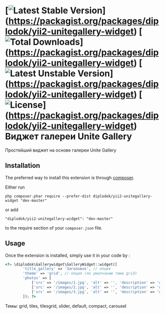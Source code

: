 [![Latest Stable Version](https://poser.pugx.org/diplodok/yii2-unitegallery-widget/v/stable.svg)]
(https://packagist.org/packages/diplodok/yii2-unitegallery-widget) 
[![Total Downloads](https://poser.pugx.org/diplodok/yii2-unitegallery-widget/downloads.svg)]
(https://packagist.org/packages/diplodok/yii2-unitegallery-widget) 
[![Latest Unstable Version](https://poser.pugx.org/diplodok/yii2-unitegallery-widget/v/unstable.svg)]
(https://packagist.org/packages/diplodok/yii2-unitegallery-widget) 
[![License](https://poser.pugx.org/diplodok/yii2-unitegallery-widget/license.svg)]
(https://packagist.org/packages/diplodok/yii2-unitegallery-widget)
Виджет галереи Unite Gallery
============================
Простейший виджет на основе галереи Unite Gallery

Installation
------------

The preferred way to install this extension is through [composer](http://getcomposer.org/download/).

Either run

```
php composer.phar require --prefer-dist diplodok/yii2-unitegallery-widget "dev-master"
```

or add

```
"diplodok/yii2-unitegallery-widget": "dev-master"
```

to the require section of your `composer.json` file.


Usage
-----

Once the extension is installed, simply use it in your code by  :

```php
<?= \diplodok\Gallerywidget\GalleryWidget::widget([
        'title_gallery' => 'Заголовок', // опция
        'theme' => 'grid', // опция (по умолчанию тема grid)
        'photos' => [
			['src' => '/images/1.jpg', 'alt' => '', 'description' => 'опция'],
			['src' => '/images/2.jpg', 'alt' => '', 'description' => 'опция'],
			['src' => '/images/3.jpg', 'alt' => '', 'description' => 'опция']
		]); ?>
```
Темы: grid, tiles, tilesgrid, slider, default, compact, carousel